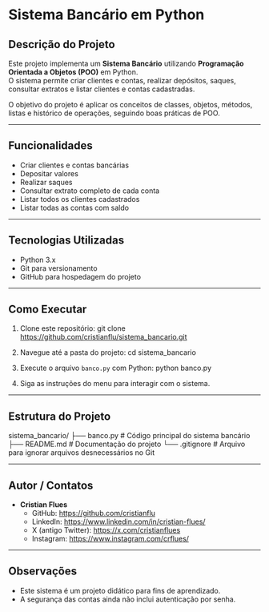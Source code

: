 # Sistema Bancário em Python

## Descrição do Projeto
Este projeto implementa um **Sistema Bancário** utilizando **Programação Orientada a Objetos (POO)** em Python.  
O sistema permite criar clientes e contas, realizar depósitos, saques, consultar extratos e listar clientes e contas cadastradas.

O objetivo do projeto é aplicar os conceitos de classes, objetos, métodos, listas e histórico de operações, seguindo boas práticas de POO.

---

## Funcionalidades
- Criar clientes e contas bancárias
- Depositar valores
- Realizar saques
- Consultar extrato completo de cada conta
- Listar todos os clientes cadastrados
- Listar todas as contas com saldo

---

## Tecnologias Utilizadas
- Python 3.x
- Git para versionamento
- GitHub para hospedagem do projeto

---

## Como Executar
1. Clone este repositório:
git clone https://github.com/cristianflu/sistema_bancario.git

2. Navegue até a pasta do projeto:
cd sistema_bancario

3. Execute o arquivo `banco.py` com Python:
python banco.py

4. Siga as instruções do menu para interagir com o sistema.

---

## Estrutura do Projeto
sistema_bancario/
├── banco.py        # Código principal do sistema bancário
├── README.md       # Documentação do projeto
└── .gitignore      # Arquivo para ignorar arquivos desnecessários no Git

---

## Autor / Contatos

- **Cristian Flues**
  - GitHub: https://github.com/cristianflu
  - LinkedIn: https://www.linkedin.com/in/cristian-flues/
  - X (antigo Twitter): https://x.com/cristianflues
  - Instagram: https://www.instagram.com/crflues/

---

## Observações
- Este sistema é um projeto didático para fins de aprendizado.
- A segurança das contas ainda não inclui autenticação por senha.
